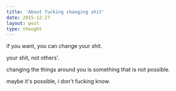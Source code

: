 ```yaml
---
title: 'About fucking changing shit'
date: 2015-12-27
layout: post
type: thought
---
```


if you want, you can change your shit.

your shit, not others'.

changing the things around you is something that is not possible.

maybe it's possible, i don't fucking know.
